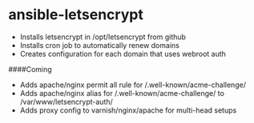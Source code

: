 # ansible-letsencrypt

* Installs letsencrypt in /opt/letsencrypt from github
* Installs cron job to automatically renew domains
* Creates configuration for each domain that uses webroot auth

####Coming

* Adds apache/nginx permit all rule for /.well-known/acme-challenge/
* Adds apache/nginx alias for /.well-known/acme-challenge/ to /var/www/letsencrypt-auth/
* Adds proxy config to varnish/nginx/apache for multi-head setups
